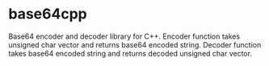 # base64cpp
Base64 encoder and decoder library for C++.
Encoder function takes unsigned char vector and returns base64 encoded string.
Decoder function takes base64 encoded string and returns decoded unsigned char vector.
